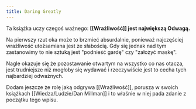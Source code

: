 ```yaml
---
title: Daring Greatly
---
```


Ta książka uczy czegoś ważnego: 
**[[Wrażliwość]] jest największą Odwagą.**

Na pierwszy rzut oka może to brzmieć absurdalnie, ponieważ najczęściej wrażliwość utożsamiana jest ze słabością. Gdy się jednak nad tym zastanowimy to nie sztuką jest "podnieść gardę" czy "założyć maskę". 

Nagle okazuje się że pozostawanie otwartym na wszystko co nas otacza, jest trudniejsze niż mogłoby się wydawać i rzeczywiście jest to cecha tych najbardziej odważnych.

Dodam jeszcze że rolę jaką odgrywa [[Wrażliwość]], porusza w swoich książkach [[Wiedza/Ludzie/Dan Millman]] i to właśnie w niej pada zdanie z początku tego wpisu.